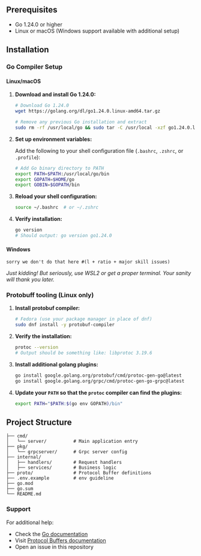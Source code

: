 ## Prerequisites

- Go 1.24.0 or higher
- Linux or macOS (Windows support available with additional setup)

## Installation

### Go Compiler Setup

#### Linux/macOS

1. **Download and install Go 1.24.0:**
   ```bash
   # Download Go 1.24.0
   wget https://golang.org/dl/go1.24.0.linux-amd64.tar.gz 
   
   # Remove any previous Go installation and extract
   sudo rm -rf /usr/local/go && sudo tar -C /usr/local -xzf go1.24.0.linux-amd64.tar.gz
   ```

2. **Set up environment variables:**
   
   Add the following to your shell configuration file (`.bashrc`, `.zshrc`, or `.profile`):
   ```bash
   # Add Go binary directory to PATH
   export PATH=$PATH:/usr/local/go/bin
   export GOPATH=$HOME/go
   export GOBIN=$GOPATH/bin
   ```

3. **Reload your shell configuration:**
   ```bash
   source ~/.bashrc  # or ~/.zshrc
   ```

4. **Verify installation:**
   ```bash
   go version
   # Should output: go version go1.24.0
   ```

#### Windows

```
sorry we don't do that here #(l + ratio + major skill issues)
```
*Just kidding! But seriously, use WSL2 or get a proper terminal. Your sanity will thank you later.*

### Protobuff tooling (Linux only)
1. **Install protobuf compiler:**
   ```bash
   # Fedora (use your package manager in place of dnf)
   sudo dnf install -y protobuf-compiler
   ```
2. **Verify the installation:**
   ```bash
   protoc --version
   # Output should be something like: libprotoc 3.19.6
   ```
3. **Install additional golang plugins:**
   ```bash
   go install google.golang.org/protobuf/cmd/protoc-gen-go@latest
   go install google.golang.org/grpc/cmd/protoc-gen-go-grpc@latest
   ```
4. **Update your `PATH` so that the `protoc` compiler can find the plugins:**
   ```bash
   export PATH="$PATH:$(go env GOPATH)/bin"
   ```


<!-- ## Project Setup -->

## Project Structure

```
├── cmd/
│   └── server/          # Main application entry 
├── pkg/
│   └── grpcserver/      # Grpc server config  
├── internal/
│   ├── handlers/        # Request handlers
│   ├── services/        # Business logic
├── proto/               # Protocol Buffer definitions
├── .env.example         # env guideline
├── go.mod
├── go.sum
└── README.md
```

### Support

For additional help:
- Check the [Go documentation](https://golang.org/doc/)
- Visit [Protocol Buffers documentation](https://developers.google.com/protocol-buffers)
- Open an issue in this repository